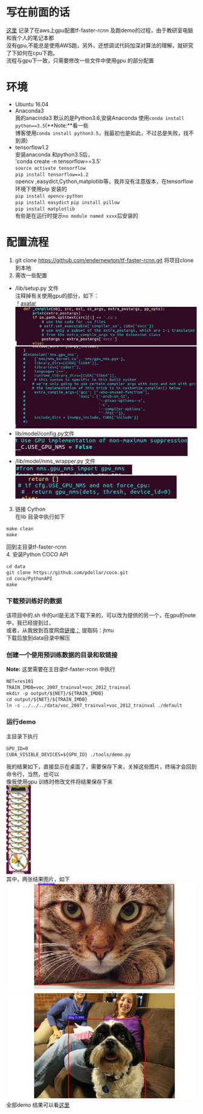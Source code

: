 # 写在前面的话  
[这里]() 记录了在aws上gpu配置tf-faster-rcnn 及跑demo的过程，由于教研室电脑和我个人的笔记本都  
没有gpu,不能总是使用AWS跑，另外，还想调试代码加深对算法的理解，就研究了下如何在cpu下跑。  
流程与gpu下一致，只需要修改一些文件中使用gpu 的部分配置  
# 环境  
* Ubuntu 16.04  
* Anaconda3  
我的anacinda3 默认的是Python3.6,安装Anaconda 使用`conda install python==3.5`(**Note:**看一些  
博客使用`conda install python3.5`，我最初也是如此，不过总是失败，找不到源)  
* tensorflow1.2  
安装anaconda 和python3.5后，  
'conda create -n tensorflow==3.5'  
`source activate tensorflow`  
`pip install tensorflow==1.2`  
opencv ,easydict,Cython,matplotlib等，我并没有注意版本，在tensorflow环境下使用pip 安装的  
`pip install opencv-python`  
`pip install easydict` 
`pip install pillow`  
`pip install matplotlib`  
有些是在运行时提示`no module named xxxx`后安装的  
# 配置流程  
1. git clone https://github.com/endernewton/tf-faster-rcnn.git  将项目clone到本地  
2. 需改一些配置  
* /lib/setup.py 文件  
注释掉有关使用gpu的部分，如下：  
！[avatar](https://github.com/Emma-uestc/pictures-note/blob/master/tf-faster-rcnn-cpu-record/modify1.png)  
![avatar](https://github.com/Emma-uestc/pictures-note/blob/master/tf-faster-rcnn-cpu-record/modify2.png)  
![avatar](https://github.com/Emma-uestc/pictures-note/blob/master/tf-faster-rcnn-cpu-record/modify3.png)  
* lib/model/config.py文件  
![avatar](https://github.com/Emma-uestc/pictures-note/blob/master/tf-faster-rcnn-cpu-record/modify4.png)  
* /lib/model/nms_wrapper.py 文件  
![avatar](https://github.com/Emma-uestc/pictures-note/blob/master/tf-faster-rcnn-cpu-record/modify5.png)  
![avatar](https://github.com/Emma-uestc/pictures-note/blob/master/tf-faster-rcnn-cpu-record/modify6.png)  
3. 链接 Cython  
在lib 目录中执行如下  
```
make clean
make
```  
回到主目录tf-faster-rcnn  
4. 安装Python COCO API  
```
cd data
git clone https://github.com/pdollar/coco.git
cd coco/PythonAPI
make
```  
### 下载预训练好的数据  
该项目中的.sh 中的url是无法下载下来的，可以改为提供的另一个，在gpu的note中，我已经提到过，  
或者，从我放到百度网盘[链接：](https://pan.baidu.com/s/1Rq0NeO_L2B3yg6O_-Vu40A) 提取码：jtmu  
下载后放到data目录中解压  
### 创建一个使用预训练数据的目录和软链接  
**Note:** 这里需要在主目录tf-faster-rcnn 中执行  
```
NET=res101
TRAIN_IMDB=voc_2007_trainval+voc_2012_trainval
mkdir -p output/${NET}/${TRAIN_IMDB}
cd output/${NET}/${TRAIN_IMDB}
ln -s ../../../data/voc_2007_trainval+voc_2012_trainval ./default
```  
### 运行demo  
主目录下执行  
```
GPU_ID=0
CUDA_VISIBLE_DEVICES=${GPU_ID} ./tools/demo.py
```  
我的结果如下，直接显示在桌面了，需要保存下来，关掉这些图片，终端才会回到命令行，当然，也可以  
像我使用gpu 训练时修改文件将结果保存下来  
  ![avatar](https://github.com/Emma-uestc/pictures-note/blob/master/tf-faster-rcnn-cpu-record/imdiRes.png)  
  其中，两张结果图片，如下  
  ![avatar](https://github.com/Emma-uestc/pictures-note/blob/master/tf-faster-rcnn-cpu-record/Figure_3.png)  
  ![avatar](https://github.com/Emma-uestc/pictures-note/blob/master/tf-faster-rcnn-cpu-record/Figure_4.png)  
  全部demo 结果可以看[这里](https://github.com/Emma-uestc/pictures-note/tree/master/tf-faster-rcnn-cpu-record)  
  